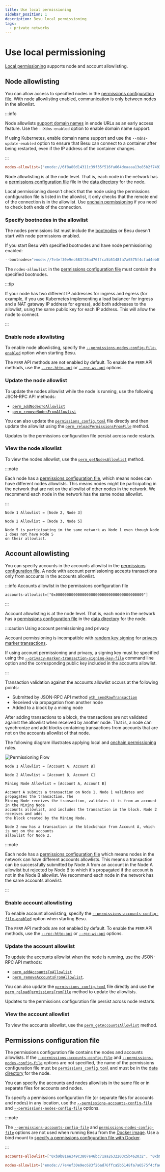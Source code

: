 ```yaml
---
title: Use local permissioning
sidebar_position: 1
description: Besu local permissioning
tags:
  - private networks
---
```


# Use local permissioning

[Local permissioning](../../concepts/permissioning/index.md#local) supports node and account allowlisting.

## Node allowlisting

You can allow access to specified nodes in the [permissions configuration file](#permissions-configuration-file). With node allowlisting enabled, communication is only between nodes in the allowlist.

:::info

Node allowlists [support domain names] in enode URLs as an early access feature. Use the `--Xdns-enabled` option to enable domain name support.

If using Kubernetes, enable domain name support and use the `--Xdns-update-enabled` option to ensure that Besu can connect to a container after being restarted, even if the IP address of the container changes.

:::

```toml title="Nodes allowlist in the permissions configuration file"
nodes-allowlist=["enode://6f8a80d14311c39f35f516fa664deaaaa13e85b2f7493f37f6144d86991ec012937307647bd3b9a82abe2974e1407241d54947bbb39763a4cac9f77166ad92a0@192.168.0.9:4567","enode://6f8a80d14311c39f35f516fa664deaaaa13e85b2f7493f37f6144d86991ec012937307647bd3b9a82abe2974e1407241d54947bbb39763a4cac9f77166ad92a0@192.169.0.9:4568"]
```

Node allowlisting is at the node level. That is, each node in the network has a [permissions configuration file](#permissions-configuration-file) file in the [data directory](../../../public-networks/reference/cli/options.md#data-path) for the node.

Local permissioning doesn't check that the node using the permissions configuration file is listed in the allowlist, it only checks that the remote end of the connection is in the allowlist. Use [onchain permissioning] if you need to check both ends of the connection.

### Specify bootnodes in the allowlist

The nodes permissions list must include the [bootnodes](../configure/bootnodes.md) or Besu doesn't start with node permissions enabled.

If you start Besu with specified bootnodes and have node permissioning enabled:

```bash
--bootnodes="enode://7e4ef30e9ec683f26ad76ffca5b5148fa7a6575f4cfad4eb0f52f9c3d8335f4a9b6f9e66fcc73ef95ed7a2a52784d4f372e7750ac8ae0b544309a5b391a23dd7@127.0.0.1:30303","enode://2feb33b3c6c4a8f77d84a5ce44954e83e5f163e7a65f7f7a7fec499ceb0ddd76a46ef635408c513d64c076470eac86b7f2c8ae4fcd112cb28ce82c0d64ec2c94@127.0.0.1:30304","enode://7b61d5ee4b44335873e6912cb5dd3e3877c860ba21417c9b9ef1f7e500a82213737d4b269046d0669fb2299a234ca03443f25fe5f706b693b3669e5c92478ade@127.0.0.1:30305"
```

The `nodes-allowlist` in the [permissions configuration file](#permissions-configuration-file) must contain the specified bootnodes.

:::tip

If your node has two different IP addresses for ingress and egress (for example, if you use Kubernetes implementing a load balancer for ingress and a NAT gateway IP address for egress), add both addresses to the allowlist, using the same public key for each IP address. This will allow the node to connect.

:::

### Enable node allowlisting

To enable node allowlisting, specify the [`--permissions-nodes-config-file-enabled`](../../reference/cli/options.md#permissions-nodes-config-file-enabled) option when starting Besu.

The `PERM` API methods are not enabled by default. To enable the `PERM` API methods, use the [`--rpc-http-api`](../../../public-networks/reference/cli/options.md#rpc-http-api) or [`--rpc-ws-api`](../../../public-networks/reference/cli/options.md#rpc-ws-api) options.

### Update the node allowlist

To update the nodes allowlist while the node is running, use the following JSON-RPC API methods:

- [`perm_addNodesToAllowlist`](../../reference/api/index.md#perm_addnodestoallowlist)
- [`perm_removeNodesFromAllowlist`](../../reference/api/index.md#perm_removenodesfromallowlist)

You can also update the [`permissions_config.toml`](#permissions-configuration-file) file directly and then update the allowlist using the [`perm_reloadPermissionsFromFile`](../../reference/api/index.md#perm_reloadpermissionsfromfile) method.

Updates to the permissions configuration file persist across node restarts.

### View the node allowlist

To view the nodes allowlist, use the [`perm_getNodesAllowlist`](../../reference/api/index.md#perm_getnodesallowlist) method.

:::note

Each node has a [permissions configuration file](#permissions-configuration-file), which means nodes can have different nodes allowlists. This means nodes might be participating in the network that are not on the allowlist of other nodes in the network. We recommend each node in the network has the same nodes allowlist.

:::

```text title="Example of different node allowlists"
Node 1 Allowlist = [Node 2, Node 3]

Node 2 Allowlist = [Node 3, Node 5]

Node 5 is participating in the same network as Node 1 even though Node 1 does not have Node 5
on their allowlist.
```

## Account allowlisting

You can specify accounts in the accounts allowlist in the [permissions configuration file](#permissions-configuration-file). A node with account permissioning accepts transactions only from accounts in the accounts allowlist.

:::info Accounts allowlist in the permissions configuration file

`accounts-allowlist=["0x0000000000000000000000000000000000000009"]`

:::

Account allowlisting is at the node level. That is, each node in the network has a [permissions configuration file](#permissions-configuration-file) in the [data directory](../../../public-networks/reference/cli/options.md#data-path) for the node.

:::caution Using account permissioning and privacy

Account permissioning is incompatible with [random key signing](../use-privacy/sign-pmts.md) for [privacy marker transactions](../../concepts/privacy/private-transactions/processing.md).

If using account permissioning and privacy, a signing key must be specified using the [`--privacy-marker-transaction-signing-key-file`](../../reference/cli/options.md#privacy-marker-transaction-signing-key-file) command line option and the corresponding public key included in the accounts allowlist.

:::

Transaction validation against the accounts allowlist occurs at the following points:

- Submitted by JSON-RPC API method [`eth_sendRawTransaction`](../../../public-networks/reference/api/index.md#eth_sendrawtransaction)
- Received via propagation from another node
- Added to a block by a mining node

After adding transactions to a block, the transactions are not validated against the allowlist when received by another node. That is, a node can synchronize and add blocks containing transactions from accounts that are not on the accounts allowlist of that node.

The following diagram illustrates applying local and [onchain permissioning] rules.

![Permissioning Flow](../../../assets/images/PermissioningFlow.png)

```text title="Example of different account allowlists"
Node 1 Allowlist = [Account A, Account B]

Node 2 Allowlist = [Account B, Account C]

Mining Node Allowlist = [Account A, Account B]

Account A submits a transaction on Node 1. Node 1 validates and propagates the transaction. The
Mining Node receives the transaction, validates it is from an account in the Mining Node
accounts allowlist, and includes the transaction in the block. Node 2 receives and adds
the block created by the Mining Node.

Node 2 now has a transaction in the blockchain from Account A, which is not on the accounts
allowlist for Node 2.
```

:::note

Each node has a [permissions configuration file](#permissions-configuration-file) which means nodes in the network can have different accounts allowlists. This means a transaction can be successfully submitted by Node A from an account in the Node A allowlist but rejected by Node B to which it's propagated if the account is not in the Node B allowlist. We recommend each node in the network has the same accounts allowlist.

:::

### Enable account allowlisting

To enable account allowlisting, specify the [`--permissions-accounts-config-file-enabled`](../../reference/cli/options.md#permissions-accounts-config-file-enabled) option when starting Besu.

The `PERM` API methods are not enabled by default. To enable the `PERM` API methods, use the [`--rpc-http-api`](../../../public-networks/reference/cli/options.md#rpc-http-api) or [`--rpc-ws-api`](../../../public-networks/reference/cli/options.md#rpc-ws-api) options.

### Update the account allowlist

To update the accounts allowlist when the node is running, use the JSON-RPC API methods:

- [`perm_addAccountsToAllowlist`](../../reference/api/index.md#perm_addaccountstoallowlist)
- [`perm_removeAccountsFromAllowlist`](../../reference/api/index.md#perm_removeaccountsfromallowlist).

You can also update the [`permissions_config.toml`](#permissions-configuration-file) file directly and use the [`perm_reloadPermissionsFromFile`](../../reference/api/index.md#perm_reloadpermissionsfromfile) method to update the allowlists.

Updates to the permissions configuration file persist across node restarts.

### View the account allowlist

To view the accounts allowlist, use the [`perm_getAccountsAllowlist`](../../reference/api/index.md#perm_getaccountsallowlist) method.

## Permissions configuration file

The permissions configuration file contains the nodes and accounts allowlists. If the [`--permissions-accounts-config-file`](../../reference/cli/options.md#permissions-accounts-config-file) and [`--permissions-nodes-config-file`](../../reference/cli/options.md#permissions-nodes-config-file) options are not specified, the name of the permissions configuration file must be [`permissions_config.toml`](#permissions-configuration-file) and must be in the [data directory](../../../public-networks/reference/cli/options.md#data-path) for the node.

You can specify the accounts and nodes allowlists in the same file or in separate files for accounts and nodes.

To specify a permissions configuration file (or separate files for accounts and nodes) in any location, use the [`--permissions-accounts-config-file`](../../reference/cli/options.md#permissions-accounts-config-file) and [`--permissions-nodes-config-file`](../../reference/cli/options.md#permissions-nodes-config-file) options.

:::note

The [`--permissions-accounts-config-file`](../../reference/cli/options.md#permissions-accounts-config-file) and [`permissions-nodes-config-file`](../../reference/cli/options.md#permissions-nodes-config-file) options are not used when running Besu from the [Docker image](../../get-started/install/run-docker-image.md). Use a bind mount to [specify a permissions configuration file with Docker].

:::

```toml title="Sample permissions configuration file"
accounts-allowlist=["0xb9b81ee349c3807e46bc71aa2632203c5b462032", "0xb9b81ee349c3807e46bc71aa2632203c5b462034"]

nodes-allowlist=["enode://7e4ef30e9ec683f26ad76ffca5b5148fa7a6575f4cfad4eb0f52f9c3d8335f4a9b6f9e66fcc73ef95ed7a2a52784d4f372e7750ac8ae0b544309a5b391a23dd7@127.0.0.1:30303","enode://2feb33b3c6c4a8f77d84a5ce44954e83e5f163e7a65f7f7a7fec499ceb0ddd76a46ef635408c513d64c076470eac86b7f2c8ae4fcd112cb28ce82c0d64ec2c94@127.0.0.1:30304","enode://7b61d5ee4b44335873e6912cb5dd3e3877c860ba21417c9b9ef1f7e500a82213737d4b269046d0669fb2299a234ca03443f25fe5f706b693b3669e5c92478ade@127.0.0.1:30305"]
```

<!-- Links -->

[specify a permissions configuration file with Docker]: ../../get-started/install/run-docker-image.md
[support domain names]: ../../../public-networks/concepts/node-keys.md#domain-name-support
[onchain permissioning]: ../../concepts/permissioning/onchain.md
